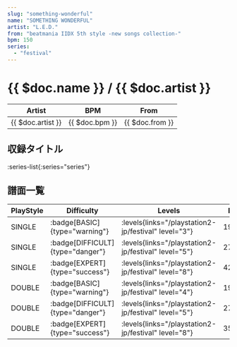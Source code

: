 ```yaml
---
slug: "something-wonderful"
name: "SOMETHING WONDERFUL"
artist: "L.E.D."
from: "beatmania IIDX 5th style -new songs collection-"
bpm: 150
series:
  - "festival"
---
```


# {{ $doc.name }} / {{ $doc.artist }}

|Artist|BPM|From|
|------|---|----|
|{{ $doc.artist }}|{{ $doc.bpm }}|{{ $doc.from }}|

## 収録タイトル

:series-list{:series="series"}

## 譜面一覧

|PlayStyle|Difficulty|Levels|Notes|Movie|
|---------|----------|------|-----|-----|
|SINGLE| :badge[BASIC]{type="warning"}|<div class="field is-grouped is-grouped-multiline"> :levels{links="/playstation2-jp/festival" level="3"}</div>|195/86||
|SINGLE| :badge[DIFFICULT]{type="danger"}|<div class="field is-grouped is-grouped-multiline"> :levels{links="/playstation2-jp/festival" level="5"}</div>|276/98||
|SINGLE| :badge[EXPERT]{type="success"}|<div class="field is-grouped is-grouped-multiline"> :levels{links="/playstation2-jp/festival" level="8"}</div>|422/44||
|DOUBLE| :badge[BASIC]{type="warning"}|<div class="field is-grouped is-grouped-multiline"> :levels{links="/playstation2-jp/festival" level="4"}</div>|195/86||
|DOUBLE| :badge[DIFFICULT]{type="danger"}|<div class="field is-grouped is-grouped-multiline"> :levels{links="/playstation2-jp/festival" level="5"}</div>|276/82||
|DOUBLE| :badge[EXPERT]{type="success"}|<div class="field is-grouped is-grouped-multiline"> :levels{links="/playstation2-jp/festival" level="8"}</div>|354/137||
